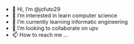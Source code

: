 - 👋 Hi, I’m @jofuto29
- 👀 I’m interested in learn computer science
- 🌱 I’m currently learning informatic engineering
- 💞️ I’m looking to collaborate on upv
- 📫 How to reach me ...

<!---
jofuto29/jofuto29 is a ✨ special ✨ repository because its `README.md` (this file) appears on your GitHub profile.
You can click the Preview link to take a look at your changes.
--->
